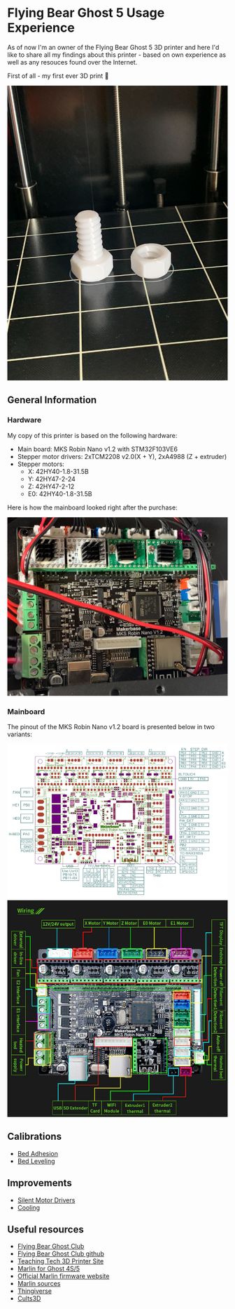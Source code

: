 # Flying Bear Ghost 5 Usage Experience

As of now I'm an owner of the Flying Bear Ghost 5 3D printer and here I'd like to share all my findings about this printer - based on own experience as well as any resouces found over the Internet.

First of all - my first ever 3D print :tada:

<img src="./images/first_print.jpg" width=600/>

## General Information

### Hardware

My copy of this printer is based on the following hardware:

- Main board: MKS Robin Nano v1.2 with STM32F103VE6
- Stepper motor drivers: 2xTCM2208 v2.0(X + Y), 2xA4988 (Z + extruder)
- Stepper motors:
  - X: 42HY40-1.8-31.5B
  - Y: 42HY47-2-24
  - Z: 42HY47-2-12
  - E0: 42HY40-1.8-31.5B

Here is how the mainboard looked right after the purchase:

<img src="./images/mainboard_initial_setup.jpg" width=600/>

### Mainboard

The pinout of the MKS Robin Nano v1.2 board is presented below in two variants:

<img src="./images/robin_nano_v1_2_pinout.png" width=600/>
<img src="./images/robin_nano_v1_2_pinout_photo.webp" width=600/>

## Calibrations

- [Bed Adhesion](BedAdhesion.md)
- [Bed Leveling](BedLeveling.md)

## Improvements

- [Silent Motor Drivers](improvements/SilentDrivers.md)
- [Cooling](improvements/Cooling.md)

## Useful resources

- [Flying Bear Ghost Club](https://flyingbearghost.com/en/)
- [Flying Bear Ghost Club github](https://github.com/flyingbear-club-ita)
- [Teaching Tech 3D Printer Site](https://teachingtechyt.github.io/index.html)
- [Marlin for Ghost 4S/5](https://github.com/Sergey1560/Marlin_FB4S)
- [Official Marlin firmware website](https://marlinfw.org/)
- [Marlin sources](https://github.com/MarlinFirmware/Marlin)
- [Thingiverse](https://www.thingiverse.com/)
- [Cults3D](https://cults3d.com/en)
